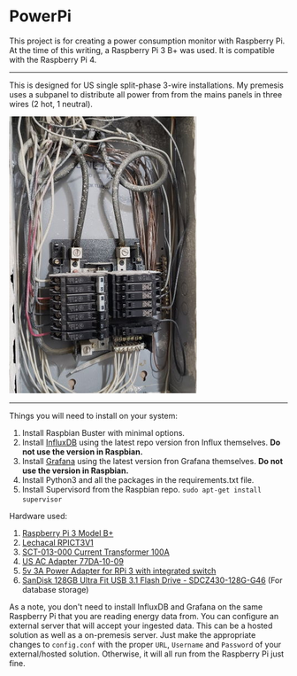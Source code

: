 # PowerPi
This project is for creating a power consumption monitor with Raspberry Pi. At the time of this writing, a Raspberry Pi 3 B+ was used. It is compatible with the Raspberry Pi 4. 

---

This is designed for US single split-phase 3-wire installations. My premesis uses a subpanel to distribute all power from from the mains panels in three wires (2 hot, 1 neutral).

![100A Power Subpanel US](https://raw.githubusercontent.com/jdelgado-dtlabs/powerpi/master/README/images/panel.jpg "100A Power Subpanel US")

---

Things you will need to install on your system:

1. Install Raspbian Buster with minimal options.
2. Install [InfluxDB](https://www.influxdata.com/blog/running-the-tick-stack-on-a-raspberry-pi/) using the latest repo version fron Influx themselves. **Do not use the version in Raspbian.**
3. Install [Grafana](https://grafana.com/grafana/download/6.3.0?platform=arm) using the latest version fron Grafana themselves. **Do not use the version in Raspbian.**
4. Install Python3 and all the packages in the requirements.txt file.
5. Install Supervisord from the Raspbian repo. `sudo apt-get install supervisor`

Hardware used:

1. [Raspberry Pi 3 Model B+](https://www.raspberrypi.org/products/raspberry-pi-3-model-b-plus/)
2. [Lechacal RPICT3V1](http://lechacal.com/wiki/index.php/RPICT3V1)
3. [SCT-013-000 Current Transformer 100A](https://www.amazon.com/CTYRZCH-SCT-013-000-Non-invasive-Current-Transformer/dp/B01C5JL5IY)
4. [US AC Adapter 77DA-10-09](http://lechacalshop.com/gb/internetofthing/54-usacac.html)
5. [5v 3A Power Adapter for RPi 3 with integrated switch](https://www.amazon.com/Yuconn-Charger-Adapter-Raspberry-SoundLink/dp/B071YC2T9S)
6. [SanDisk 128GB Ultra Fit USB 3.1 Flash Drive - SDCZ430-128G-G46](https://www.amazon.com/SanDisk-128GB-Ultra-Flash-Drive/dp/B07855LJ99) (For database storage)

As a note, you don't need to install InfluxDB and Grafana on the same Raspberry Pi that you are reading energy data from. You can configure an external server that will accept your ingested data. This can be a hosted solution as well as a on-premesis server. Just make the appropriate changes to `config.conf` with the proper `URL`, `Username` and `Password` of your external/hosted solution. Otherwise, it will all run from the Raspberry Pi just fine.